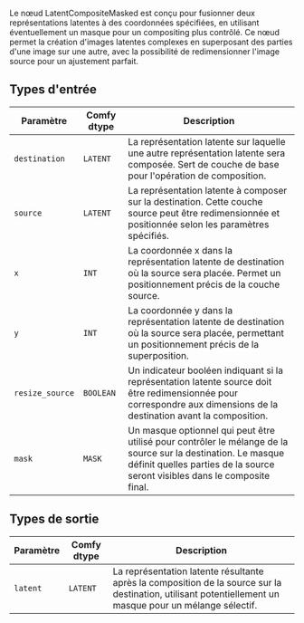 
Le nœud LatentCompositeMasked est conçu pour fusionner deux représentations latentes à des coordonnées spécifiées, en utilisant éventuellement un masque pour un compositing plus contrôlé. Ce nœud permet la création d'images latentes complexes en superposant des parties d'une image sur une autre, avec la possibilité de redimensionner l'image source pour un ajustement parfait.
## Types d'entrée

| Paramètre | Comfy dtype | Description |
|-----------|-------------|-------------|
| `destination` | `LATENT`    | La représentation latente sur laquelle une autre représentation latente sera composée. Sert de couche de base pour l'opération de composition. |
| `source` | `LATENT`    | La représentation latente à composer sur la destination. Cette couche source peut être redimensionnée et positionnée selon les paramètres spécifiés. |
| `x` | `INT`       | La coordonnée x dans la représentation latente de destination où la source sera placée. Permet un positionnement précis de la couche source. |
| `y` | `INT`       | La coordonnée y dans la représentation latente de destination où la source sera placée, permettant un positionnement précis de la superposition. |
| `resize_source` | `BOOLEAN` | Un indicateur booléen indiquant si la représentation latente source doit être redimensionnée pour correspondre aux dimensions de la destination avant la composition. |
| `mask` | `MASK`     | Un masque optionnel qui peut être utilisé pour contrôler le mélange de la source sur la destination. Le masque définit quelles parties de la source seront visibles dans le composite final. |

## Types de sortie

| Paramètre | Comfy dtype | Description |
|-----------|-------------|-------------|
| `latent`  | `LATENT`    | La représentation latente résultante après la composition de la source sur la destination, utilisant potentiellement un masque pour un mélange sélectif. |